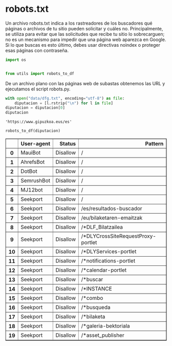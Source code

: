 # robots.txt

Un archivo robots.txt indica a los rastreadores de los buscadores qué páginas o archivos de tu sitio pueden solicitar y
cuáles no. Principalmente, se utiliza para evitar que las solicitudes que recibe tu sitio lo sobrecarguen; no es un
mecanismo para impedir que una página web aparezca en Google. Si lo que buscas es esto último, debes usar directivas
noindex o proteger esas páginas con contraseña.


```python
import os


from utils import robots_to_df
```
 
De un archivo plano con las páginas web de subastas obtenemos las URL y ejecutamos el script robots.py.

```python
with open("data/dfg.txt", encoding="utf-8") as file:
    diputacion = [l.rstrip("\n") for l in file]
diputacion = diputacion[0]
diputacion
```




    'https://www.gipuzkoa.eus/es'



```python
robots_to_df(diputacion)
```




<div>
<style scoped>
    .dataframe tbody tr th:only-of-type {
        vertical-align: middle;
    }

    .dataframe tbody tr th {
        vertical-align: top;
    }

    .dataframe thead th {
        text-align: right;
    }
</style>
<table border="1" class="dataframe">
  <thead>
    <tr style="text-align: right;">
      <th></th>
      <th>User-agent</th>
      <th>Status</th>
      <th>Pattern</th>
    </tr>
  </thead>
  <tbody>
    <tr>
      <th>0</th>
      <td>MauiBot</td>
      <td>Disallow</td>
      <td>/</td>
    </tr>
    <tr>
      <th>1</th>
      <td>AhrefsBot</td>
      <td>Disallow</td>
      <td>/</td>
    </tr>
    <tr>
      <th>2</th>
      <td>DotBot</td>
      <td>Disallow</td>
      <td>/</td>
    </tr>
    <tr>
      <th>3</th>
      <td>SemrushBot</td>
      <td>Disallow</td>
      <td>/</td>
    </tr>
    <tr>
      <th>4</th>
      <td>MJ12bot</td>
      <td>Disallow</td>
      <td>/</td>
    </tr>
    <tr>
      <th>5</th>
      <td>Seekport</td>
      <td>Disallow</td>
      <td>/</td>
    </tr>
    <tr>
      <th>6</th>
      <td>Seekport</td>
      <td>Disallow</td>
      <td>/es/resultados-buscador</td>
    </tr>
    <tr>
      <th>7</th>
      <td>Seekport</td>
      <td>Disallow</td>
      <td>/eu/bilaketaren-emaitzak</td>
    </tr>
    <tr>
      <th>8</th>
      <td>Seekport</td>
      <td>Disallow</td>
      <td>/*DLF_Bilatzailea</td>
    </tr>
    <tr>
      <th>9</th>
      <td>Seekport</td>
      <td>Disallow</td>
      <td>/*DLYCrossSiteRequestProxy-portlet</td>
    </tr>
    <tr>
      <th>10</th>
      <td>Seekport</td>
      <td>Disallow</td>
      <td>/*DLYServices-portlet</td>
    </tr>
    <tr>
      <th>11</th>
      <td>Seekport</td>
      <td>Disallow</td>
      <td>/*notifications-portlet</td>
    </tr>
    <tr>
      <th>12</th>
      <td>Seekport</td>
      <td>Disallow</td>
      <td>/*calendar-portlet</td>
    </tr>
    <tr>
      <th>13</th>
      <td>Seekport</td>
      <td>Disallow</td>
      <td>/*buscar</td>
    </tr>
    <tr>
      <th>14</th>
      <td>Seekport</td>
      <td>Disallow</td>
      <td>/*INSTANCE</td>
    </tr>
    <tr>
      <th>15</th>
      <td>Seekport</td>
      <td>Disallow</td>
      <td>/*combo</td>
    </tr>
    <tr>
      <th>16</th>
      <td>Seekport</td>
      <td>Disallow</td>
      <td>/*busqueda</td>
    </tr>
    <tr>
      <th>17</th>
      <td>Seekport</td>
      <td>Disallow</td>
      <td>/*bilaketa</td>
    </tr>
    <tr>
      <th>18</th>
      <td>Seekport</td>
      <td>Disallow</td>
      <td>/*galeria-bektoriala</td>
    </tr>
    <tr>
      <th>19</th>
      <td>Seekport</td>
      <td>Disallow</td>
      <td>/*asset_publisher</td>
    </tr>
  </tbody>
</table>
</div>


